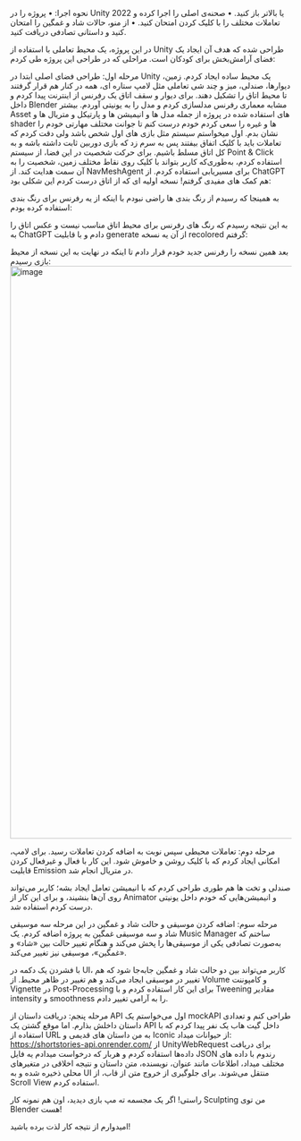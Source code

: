 ﻿نحوه اجرا:
• پروژه را در Unity 2022 یا بالاتر باز کنید.
• صحنه‌ی اصلی را اجرا کرده و تعاملات مختلف را با کلیک کردن امتحان کنید.
• از منو، حالات شاد و غمگین را امتحان کنید و داستانی تصادفی دریافت کنید.

در این پروژه، یک محیط تعاملی با استفاده از Unity طراحی شده که هدف آن ایجاد یک فضای آرامش‌بخش برای کودکان است. مراحلی که در طراحی این پروژه طی کردم:


مرحله اول: طراحی فضای اصلی
ابتدا در Unity یک محیط ساده ایجاد کردم. زمین، دیوارها، صندلی، میز و چند شی تعاملی مثل لامپ‌ ستاره ای، همه در کنار هم قرار گرفتند تا محیط اتاق را تشکیل دهند. برای دیوار و سقف اتاق یک رفرنس از اینترنت پیدا کردم و داخل Blender مشابه معماری رفرنس مدلسازی کردم و مدل را به یونیتی آوردم. بیشتر Asset های استفاده شده در پروژه از جمله مدل ها و انیمیشن ها و پارتیکل و متریال ها و shader ها و غیره را سعی کردم خودم درست کنم تا جوانت مختلف مهارتی خودم را نشان بدم. اول میخواستم سیستم مثل بازی های اول شخص باشد ولی دقت کردم که تعاملات باید با کلیک اتفاق بیفتند پس به سرم زد که بازی دوربین ثابت داشته باشه و به کل اتاق مسلط باشیم. برای حرکت شخصیت در این فضا، از سیستم Point & Click استفاده کردم، به‌طوری‌که کاربر بتواند با کلیک روی نقاط مختلف زمین، شخصیت را به آن سمت هدایت کند. از NavMeshAgent برای مسیریابی استفاده کردم.
از ChatGPT هم کمک های مفیدی گرفتم! نسخه اولیه ای که از اتاق درست کردم این شکلی بود:


به همینجا که رسیدم از رنگ بندی ها راضی نبودم با اینکه از یه رفرنس برای رنگ بندی استفاده کرده بودم:

به این نتیجه رسیدم که رنگ های رفرنس برای محیط اتاق مناسب نیست و عکس اتاق را به ChatGPT دادم و با قابلیت generate از آن یه نسخه recolored گرفتم:

بعد همین نسخه را رفرنس جدید خودم قرار دادم تا اینکه در نهایت به این نسخه از محیط بازی رسیدم:
<img width="1536" height="1024" alt="image" src="https://github.com/user-attachments/assets/bd017e99-3ed3-401a-8a8d-ac3f1184c04e" />

مرحله دوم: تعاملات محیطی
سپس نوبت به اضافه کردن تعاملات رسید. برای لامپ، امکانی ایجاد کردم که با کلیک روشن و خاموش شود. این کار با فعال و غیرفعال کردن قابلیت Emission در متریال انجام شد.

صندلی و تخت ها هم طوری طراحی کردم که با انیمیشن تعامل ایجاد بشه؛ کاربر می‌تواند روی آن‌ها بنشیند، و برای این کار از Animator و انیمیشن‌هایی که خودم داخل یونیتی درست کردم استفاده شد. 

مرحله سوم: اضافه کردن موسیقی و حالت شاد و غمگین
در این مرحله سه موسیقی شاد و سه موسیقی غمگین به پروژه اضافه کردم. یک Music Manager ساختم که به‌صورت تصادفی یکی از موسیقی‌ها را پخش می‌کند و هنگام تغییر حالت بین «شاد» و «غمگین»، موسیقی نیز تغییر می‌کند.

با فشردن یک دکمه در UI، کاربر می‌تواند بین دو حالت شاد و غمگین جابه‌جا شود که هم تغییر در موسیقی ایجاد می‌کند و هم تغییر در ظاهر محیط. از Volume و کامپوننت Vignette در Post-Processing برای این کار استفاده کردم و با Tweening مقادیر intensity و smoothness را به آرامی تغییر دادم.

مرحله پنجم: دریافت داستان از API
اول می‌خواستم یک mockAPI طراحی کنم و تعدادی داستان داخلش بذارم. اما موقع گشتن یک API داخل گیت هاب یک نفر پیدا کردم که با استفاده از URL به من داستان های قدیمی و Iconic از حیوانات میداد:
https://shortstories-api.onrender.com/
از UnityWebRequest برای دریافت داده‌ها استفاده کردم و هربار که درخواست میدادم یه فایل JSON رندوم با داده های مختلف میداد، اطلاعات مانند عنوان، نویسنده، متن داستان و نتیجه اخلاقی در متغیرهای محلی ذخیره شده و به UI منتقل می‌شوند. برای جلوگیری از خروج متن از قاب، از Scroll View استفاده کردم.


راستی! اگر یک مجسمه ته مپ بازی دیدید، اون هم نمونه کار Sculpting من توی Blender هست!

امیدوارم از نتیجه کار لذت برده باشید!
